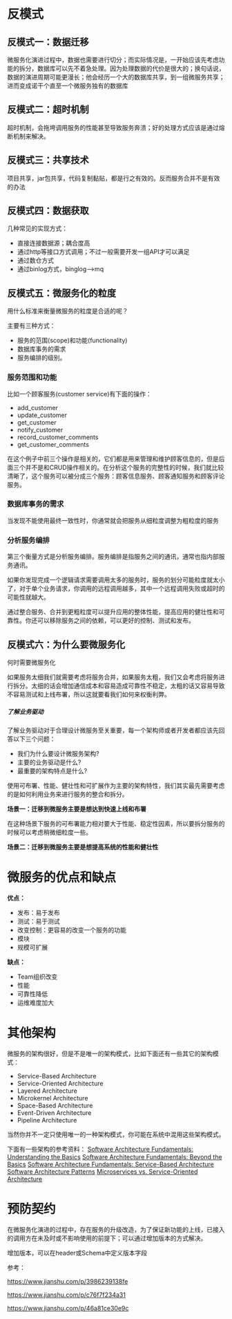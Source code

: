 # 反模式

## 反模式一：数据迁移

微服务化演进过程中，数据也需要进行切分；而实际情况是，一开始应该先考虑功能的拆分，数据库可以先不着急处理。因为处理数据的代价是很大的；换句话说，数据的演进周期可能更漫长；他会经历一个大的数据库共享，到一组微服务共享；进而变成诺干个直至一个微服务独有的数据库



## 反模式二：超时机制

超时机制，会拖垮调用服务的性能甚至导致服务奔溃；好的处理方式应该是通过熔断机制来解决。



## 反模式三：共享技术

项目共享，jar包共享，代码复制黏贴，都是行之有效的。反而服务合并不是有效的办法



## 反模式四：数据获取

几种常见的实现方式：

* 直接连接数据源；耦合度高
* 通过http等接口方式调用；不过一般需要开发一组API才可以满足
* 通过数仓方式
* 通过binlog方式，binglog—>mq



## 反模式五：微服务化的粒度

用什么标准来衡量微服务的粒度是合适的呢？

主要有三种方式：

- 服务的范围(scope)和功能(functionality)
- 数据库事务的需求
- 服务编排的级别。



### 服务范围和功能

比如一个顾客服务(customer service)有下面的操作：

- add_customer
- update_customer
- get_customer
- notify_customer
- record_customer_comments
- get_customer_comments

在这个例子中前三个操作是相关的，它们都是用来管理和维护顾客信息的，但是后面三个并不是和CRUD操作相关的。在分析这个服务的完整性的时候，我们就比较清晰了，这个服务可以被分成三个服务：顾客信息服务、顾客通知服务和顾客评论服务。

### 

### 数据库事务的需求

当发现不能使用最终一致性时，你通常就会把服务从细粒度调整为粗粒度的服务



### 分析服务编排



第三个衡量方式是分析服务编排。服务编排是指服务之间的通讯，通常也指内部服务通讯。

如果你发现完成一个逻辑请求需要调用太多的服务时，服务的划分可能粒度就太小了，对于单个业务请求，你调用的远程调用越多，其中一个远程调用失败或超时的可能性就越大。

通过整合服务、合并到更粗粒度可以提升应用的整体性能，提高应用的健壮性和可靠性。你还可以移除服务之间的依赖，可以更好的控制、测试和发布。



## 反模式六：为什么要微服务化

何时需要微服务化

如果服务太细我们就需要考虑将服务合并，如果服务太粗，我们又会考虑将服务进行拆分。太细的话会增加通信成本和容易造成可靠性不稳定，太粗的话又容易导致不容易测试和上线布署，所以这就要看我们如何来权衡利弊。

##### 了解业务驱动

了解业务驱动对于合理设计微服务至关重要，每一个架构师或者开发者都应该先回答以下三个问题：

- 我们为什么要设计微服务架构?
- 主要的业务驱动是什么?
- 最重要的架构特点是什么?

使用可布署、性能、健壮性和可扩展作为主要的架构特性，我们其实最先需要考虑的是如何利用业务来进行服务的整合和拆分。

**场景一：迁移到微服务主要是想达到快速上线和布署**

在这种场景下服务的可布署能力相对要大于性能、稳定性因素，所以要拆分服务的时候可以考虑稍微细粒度一些。

**场景二：迁移到微服务主要是想提高系统的性能和健壮性**

# 微服务的优点和缺点



**优点：**

- 发布：易于发布
- 测试：易于测试
- 改变控制：更容易的改变一个服务的功能
- 模块
- 规模可扩展

**缺点：**

- Team组织改变
- 性能
- 可靠性降低
- 运维难度加大

# 其他架构

微服务的架构很好，但是不是唯一的架构模式，比如下面还有一些其它的架构模式：

- Service-Based Architecture
- Service-Oriented Architecture
- Layered Architecture
- Microkernel Architecture
- Space-Based Architecture
- Event-Driven Architecture
- Pipeline Architecture

当然你并不一定只使用唯一的一种架构模式，你可能在系统中混用这些架构模式。

下面有一些架构的参考资料：
 [Software Architecture Fundamentals: Understanding the Basics](https://link.jianshu.com?t=http://shop.oreilly.com/product/110000195.do)
 [Software Architecture Fundamentals: Beyond the Basics](https://link.jianshu.com?t=http://shop.oreilly.com/product/110000195.do)
 [Software Architecture Fundamentals: Service-Based Architecture](https://link.jianshu.com?t=http://shop.oreilly.com/product/0636920042655.do)
 [Software Architecture Patterns](https://link.jianshu.com?t=http://www.oreilly.com/programming/free/software-architecture-patterns.csp)
 [Microservices vs. Service-Oriented Architecture](https://link.jianshu.com?t=http://www.oreilly.com/programming/free/microservices-vs-service-oriented-architecture.csp)



# 预防契约

在微服务化演进的过程中，存在服务的升级改造，为了保证新功能的上线，已接入的调用方在未及时或不影响使用的前提下；可以通过增加版本的方式解决。

增加版本，可以在header或Schema中定义版本字段



参考：

https://www.jianshu.com/p/3986239138fe

https://www.jianshu.com/p/c76f7f234a31

https://www.jianshu.com/p/46a81ce30e9c